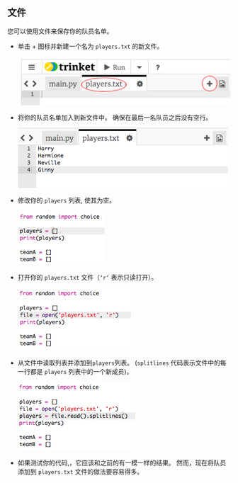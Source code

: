 ## 文件

您可以使用文件来保存你的队员名单。

+ 单击 + 图标并新建一个名为 `players.txt` 的新文件。
    
    ![截图](images/team-file-create.png)

+ 将你的队员名单加入到新文件中。 确保在最后一名队员之后没有空行。
    
    ![截图](images/team-file-add.png)

+ 修改你的 `players` 列表, 使其为空。
    
    ![截图](images/team-players-empty.png)

+ 打开你的 `players.txt` 文件（`‘r‘` 表示只读打开）。
    
    ![截图](images/team-file-open.png)

+ 从文件中读取列表并添加到`players`列表。 (`splitlines` 代码表示文件中的每一行都是 `players` 列表中的一个新成员)。
    
    ![截图](images/team-file-load.png)

+ 如果测试你的代码,，它应该和之前的有一模一样的结果。 然而，现在将队员添加到 `players.txt` 文件的做法要容易得多。